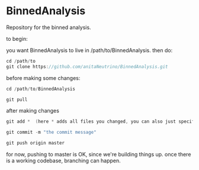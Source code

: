 # BinnedAnalysis
Repository for the binned analysis. 


to begin:

you want BinnedAnalysis to live in /path/to/BinnedAnalysis. then do:
```c++
cd /path/to
git clone https://github.com/anitaNeutrino/BinnedAnalysis.git
```


before making some changes:
```c++
cd /path/to/BinnedAnalysis

git pull
```
after making changes

```c++
git add *  (here * adds all files you changed, you can also just specify the file you want to push)

git commit -m "the commit message"

git push origin master
```

for now, pushing to master is OK, since we're building things up. once there is a working codebase, branching can happen. 